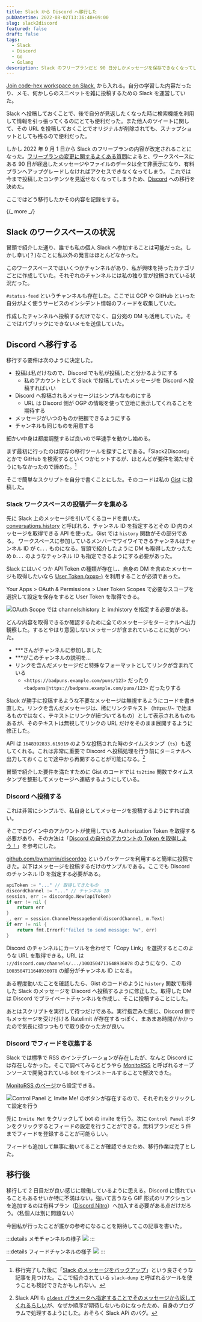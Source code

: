 ```yaml
---
title: Slack から Discord へ移行した
pubDatetime: 2022-08-02T13:36:48+09:00
slug: slack2discord
featured: false
draft: false
tags:
  - Slack
  - Discord
  - Go
  - Golang
description: Slack のフリープランだと 90 日分しかメッセージを保存できなくなってしまうので Discord へ移行しました。
---
```


[Join code-hex workspace on Slack.](https://codehex.dev/slack_invitation/) から入れる。自分の学習した内容だったり、メモ、何かしらのスニペットを雑に投稿するための Slack を運営していた。

Slack へ投稿しておくことで、後で自分が見返したくなった時に検索機能を利用して情報を引っ張ってくるのにとても便利だった。また他人のツイートに関して、その URL を投稿しておくことでオリジナルが削除されても、スナップショットとしても残るので便利だった。

しかし 2022 年 9 月 1 日から Slack のフリープランの内容が改定されることになった。[フリープランの変更に関するよくある質問](https://slack.com/intl/ja-jp/help/articles/7050776459923-%E3%83%97%E3%83%AD%E3%83%97%E3%83%A9%E3%83%B3%E3%81%AE%E6%96%99%E9%87%91%E6%94%B9%E5%AE%9A%E3%81%A8%E3%83%95%E3%83%AA%E3%83%BC%E3%83%97%E3%83%A9%E3%83%B3%E3%81%AE%E6%9C%80%E6%96%B0%E6%83%85%E5%A0%B1#u12501u12522u12540u12503u12521u12531u12395u38306u12377u12427u12424u12367u12354u12427u36074u21839)によると、ワークスペースにある 90 日が経過したメッセージやファイルのデータは全て非表示になり、有料プランへアップグレードしなければアクセスできなくなってしまう。
これでは今まで投稿したコンテンツを見返せなくなってしまうため、[Discord](https://discord.com/) への移行を決めた。

ここではどう移行したかその内容を記録をする。

{/_ more _/}

## Slack のワークスペースの状況

冒頭で紹介した通り、誰でも私の個人 Slack へ参加することは可能だった。しかし幸い(？)なことに私以外の発言はほとんどなかった。

このワークスペースではいくつかチャンネルがあり、私が興味を持ったカテゴリごとに作成していた。それぞれのチャンネルには私の独り言が投稿されている状況だった。

`#status-feed` というチャンネルも存在した。ここでは GCP や GitHub といった自分がよく使うサービスのインシデント情報のフィードを収集していた。

作成したチャンネルへ投稿するだけでなく、自分宛の DM も活用していた。そこではパブリックにできないメモを送信していた。

## Discord へ移行する

移行する要件は次のように決定した。

- 投稿は私だけなので、Discord でも私が投稿したと分かるようにする
  - 私のアカウントとして Slack で投稿していたメッセージを Discord へ投稿すればいい
- Discord へ投稿されるメッセージはシンプルなものにする
  - URL は Discord 側が OGP の情報を使って立地に表示してくれることを期待する
- メッセージがいつのものか把握できるようにする
- チャンネルも同じものを用意する

細かい中身は都度調整するば良いので早速手を動かし始める。

まず最初に行ったのは既存の移行ツールを探すことである。「Slack2Discord」とかで GitHub を検索するといくつかヒットするが、ほとんどが要件を満たせそうにもなかったので諦めた。[^1]

[^1]: 移行完了した後に「[Slack のメッセージをバックアップ](https://www.takameron.info/post/slack_dump/)」という良さそうな記事を見つけた。ここで紹介されている `slack-dump` と呼ばれるツールを使うことも検討できたかもしれない。

そこで簡単なスクリプトを自分で書くことにした。そのコードは私の [Gist](https://gist.github.com/Code-Hex/e1f78e63ebe71ffc1d7b20453c088fab) に投稿した。

### Slack ワークスペースの投稿データを集める

先に Slack 上のメッセージを引いてくるコードを書いた。[conversations.history](https://api.slack.com/methods/conversations.history) と呼ばれる、チャンネル ID を指定するとその ID 内のメッセージを取得できる API を使った。Gist では `history` 関数がその部分である。
ワークスペースに参加しているメンバーでワイワイできるチャンネルはチャンネル ID が `C...` ものになる。冒頭で紹介したように DM も取得したかったため `D...` のようなチャンネル ID も指定できるようにする必要があった。

Slack にはいくつか API Token の種類が存在し、自身の DM を含めたメッセージも取得したいなら [User Token (xoxp-)](https://api.slack.com/authentication/token-types#user) を利用することが必須であった。

Your Apps > OAuth & Permissions > User Token Scopes で必要なスコープを選択して設定を保存をすると User Token を取得できる。

![OAuth Scope では channels:history と im:history を指定する必要がある。](https://user-images.githubusercontent.com/6500104/182142857-36e45207-8284-4c3c-a02d-df15824479bb.png)

どんな内容を取得できるか確認するために全てのメッセージをターミナルへ出力観察した。するとやはり意図しないメッセージが含まれていることに気がついた。

- \*\*\*さんがチャンネルに参加しました
- \*\*\*がこのチャンネルの説明を...
- リンクを含んだメッセージだと特殊なフォーマットとしてリンクが含まれている
  - `<https://badpuns.example.com/puns/123>` だったり `<badpans|https://badpuns.example.com/puns/123>` だったりする

Slack が勝手に投稿するような不要なメッセージは無視するようにコードを書き直した。リンクを含んだメッセージは、稀にリンクテキスト（https://~ で始まるものではなく、テキストにリンクが紐づいてるもの）として表示されるものもあるが、そのテキストは無視してリンクの URL だけをそのまま展開するように修正した。

API は `1648392833.619319` のような投稿された時のタイムスタンプ（`ts`）も返してくれる。これは非常に重要で Discord へ投稿処理を行う前にターミナルへ出力しておくことで途中から再開することが可能になる。[^2]

[^2]: Slack API も [`oldest` パラメータへ指定することでそのメッセージから返してくれるらしい](https://api.slack.com/methods/conversations.history#pagination-by-time)が、なぜか順序が期待しないものになったため、自身のプログラムで処理するようにした。おそらく Slack APi のバグ。

冒頭で紹介した要件を満たすために Gist のコードでは `ts2time` 関数でタイムスタンプを整形してメッセージへ連結するようにしている。

### Discord へ投稿する

これは非常にシンプルで、私自身としてメッセージを投稿するようにすれば良い。

そこでログイン中のアカウントが使用している Authorization Token を取得する必要があり、その方法は「[Discord の自分のアカウントの Token を取得しよう！](https://shunshun94.github.io/shared/sample/discordAccountToken)」を参考にした。

[github.com/bwmarrin/discordgo](https://github.com/bwmarrin/discordgo) というパッケージを利用すると簡単に投稿できた。以下はメッセージを投稿するだけのサンプルである。ここでも Discord のチャンネル ID を指定する必要がある。

```go
apiToken := "..." // 取得してきたもの
discordChannel := "..." // チャンネル ID
session, err := discordgo.New(apiToken)
if err != nil {
	return err
}
_, err = session.ChannelMessageSend(discordChannel, m.Text)
if err != nil {
	return fmt.Errorf("failed to send message: %w", err)
}
```

Discord のチャンネルにカーソルを合わせて「Copy Link」を選択するとこのような URL を取得できる。URL は `://discord.com/channels/.../1003504711648936078` のようになり、この `1003504711648936078` の部分がチャンネル ID になる。

ある程度動いたことを確認したら、Gist のコードのように `history` 関数で取得した Slack のメッセージを Discord へ投稿するように修正した。取得した DM は Discord でプライベートチャンネルを作成し、そこに投稿することにした。

あとはスクリプトを実行して待つだけである。実行指定みた感じ、Discord 側でもメッセージを受け付ける Ratelimit が存在するっぽく、まあまあ時間がかかったので気長に待つつもりで取り掛かった方が良い。

### Discord でフィードを収集する

Slack では標準で RSS のインテグレーションが存在したが、なんと Discord には存在しなかった。そこで調べてみるとどうやら [MonitoRSS](https://github.com/synzen/MonitoRSS) と呼ばれるオープンソースで開発されている bot をインストールすることで解決できた。

[MonitoRSS のページ](https://monitorss.xyz/)から設定できる。

![Control Panel と Invite Me! のボタンが存在するので、それぞれをクリックして設定を行う](https://user-images.githubusercontent.com/6500104/182300585-9fef17ac-d841-4795-9e10-9ef076955819.png)

先に `Invite Me!` をクリックして bot の invite を行う。次に `Control Panel` ボタンをクリックするとフィードの設定を行うことができる。無料プランだと 5 件までフィードを登録することが可能らしい。

フィードも追加して無事に動いてることが確認できたため、移行作業は完了とした。

## 移行後

移行して 2 日目だが良い感じに稼働しているように思える。Discord に慣れていることもあるせいか特に不満はない。強いて言うなら GIF 形式のリアクションを追加するのは有料プラン（[Discord Nitro](https://discord.com/nitro)）へ加入する必要がある点だけだろう。（私個人は別に問題ない）

今回私が行ったことが誰かの参考になることを期待してこの記事を書いた。

:::details メモチャンネルの様子
![](https://user-images.githubusercontent.com/6500104/182301523-b2eaeb63-2930-4a67-afe4-040b27870201.png)
:::

:::details フィードチャンネルの様子
![](https://user-images.githubusercontent.com/6500104/182301538-4edb0e91-c735-41ed-9b55-ecbc63d225cb.png)
:::
